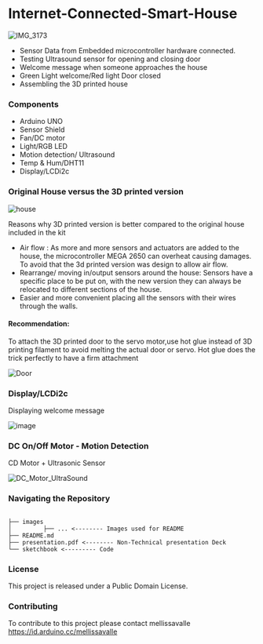 # Internet-Connected-Smart-House
![IMG_3173](https://user-images.githubusercontent.com/74070082/151723021-02d6ce09-7025-42d1-b774-8ec367704b51.jpg)

- Sensor Data from Embedded microcontroller hardware connected. 
- Testing Ultrasound sensor for opening and closing door
- Welcome message when someone approaches the house
- Green Light welcome/Red light Door closed
- Assembling the 3D printed house

### Components
- Arduino UNO
- Sensor Shield
- Fan/DC motor
- Light/RGB LED
- Motion detection/ Ultrasound
- Temp & Hum/DHT11
- Display/LCDi2c

### Original House versus the 3D printed version
![house](https://user-images.githubusercontent.com/74070082/151723806-65ce9357-7009-4b05-b1d2-b01c6591db0c.png)

Reasons why 3D printed version is better compared to the original house included in the kit
- Air flow : As more and more sensors and actuators are added to the house, the
microcontroller MEGA 2650 can overheat causing damages. To avoid that the 3d printed
version was design to allow air flow.
- Rearrange/ moving in/output sensors around the house: Sensors have a specific place
to be put on, with the new version they can always be relocated to different sections of
the house.
- Easier and more convenient placing all the sensors with their wires through the walls.

#### Recommendation:
To attach the 3D printed door to the servo motor,use hot glue instead of 3D printing filament to
avoid melting the actual door or servo. Hot glue does the trick perfectly to have a firm attachment

![Door](https://user-images.githubusercontent.com/74070082/151723585-0e3d006f-37f7-495d-8d7d-75c456ea0596.png)

### Display/LCDi2c
Displaying welcome message

![image](https://user-images.githubusercontent.com/74070082/151882366-750c77ee-0309-4049-9f75-6caa38ebb557.png)

### DC On/Off Motor - Motion Detection
CD Motor + Ultrasonic Sensor 

![DC_Motor_UltraSound](https://user-images.githubusercontent.com/74070082/153728754-93848544-5c6d-4b4f-8799-189202cb29b6.png)


### Navigating the Repository
```

├── images
│         ├── ... <-------- Images used for README
├── README.md
├── presentation.pdf <-------- Non-Technical presentation Deck
└── sketchbook <--------- Code
```

### License

This project is released under a Public Domain License.
### Contributing

To contribute to this project please contact mellissavalle https://id.arduino.cc/mellissavalle

